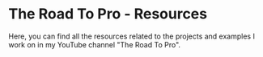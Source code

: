 # The Road To Pro - Resources
Here, you can find all the resources related to the projects and examples I work on in my YouTube channel "The Road To Pro".
